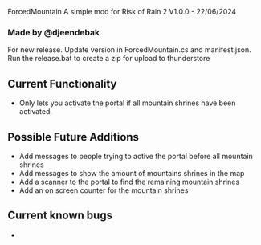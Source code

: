 ForcedMountain
A simple mod for Risk of Rain 2
V1.0.0 - 22/06/2024

### Made by @djeendebak

For new release. Update version in ForcedMountain.cs and manifest.json.
Run the release.bat to create a zip for upload to thunderstore

## Current Functionality
- Only lets you activate the portal if all mountain shrines have been activated.

## Possible Future Additions
- Add messages to people trying to active the portal before all mountain shrines
- Add messages to show the amount of mountains shrines in the map
- Add a scanner to the portal to find the remaining mountain shrines
- Add an on screen counter for the mountain shrines

## Current known bugs
-